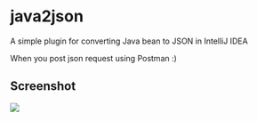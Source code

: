 # java2json

A simple plugin for converting Java bean to JSON in IntelliJ IDEA

When you post json request using Postman :)

## Screenshot

![](https://github.com/linsage/java2json/blob/master/screenshot/java2json.gif)